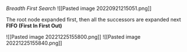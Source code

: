 
*Breadth First Search*
![[Pasted image 20220921215051.png]]

The root node expanded first, then all the successors are expanded next
**FIFO (First In First Out)**

![[Pasted image 20221225155800.png]]
![[Pasted image 20221225155840.png]]